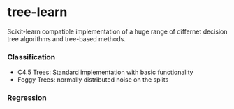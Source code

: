 # tree-learn
Scikit-learn compatible implementation of a huge range of differnet decision tree algorithms and tree-based methods.

### Classification
- C4.5 Trees: Standard implementation with basic functionality
- Foggy Trees: normally distributed noise on the splits

### Regression

